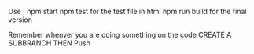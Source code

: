Use : npm start
npm test for the test file in  html
npm run build for the final version


Remember whenver you are doing something on the code CREATE A SUBBRANCH THEN Push